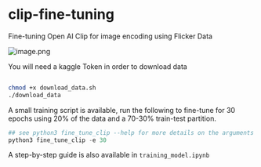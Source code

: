# clip-fine-tuning
Fine-tuning Open AI Clip for image encoding using Flicker Data

![image.png](https://miro.medium.com/max/786/1*tg7akErlMSyCLQxrMtQIYw.png)


You will need a kaggle Token in order to download data


```bash

chmod +x download_data.sh
./download_data

```


A small training script is available, run the following to fine-tune for 30 epochs using 20% of the data and a 70-30% train-test partition.


```python
## see python3 fine_tune_clip --help for more details on the arguments
python3 fine_tune_clip -e 30 
```


A step-by-step guide is also available in `training_model.ipynb`